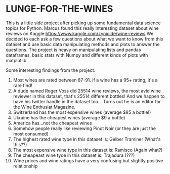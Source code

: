 # LUNGE-FOR-THE-WINES
This is a little side project after picking up some fundamental data science topics for Python. 
Marcus found this really interesting dataset about wine reviews on Kaggle:https://www.kaggle.com/zynicide/wine-reviews
We decided to each ask a few questions about what we want to know from this dataset and use basic data manipulating methods and plots to answer the questions. 
The project is heavy on manipulating lists and pandas dataframes, basic stats with Numpy and different kinds of plots with matplotlib.

Some interesting findings from the project:
1. Most wines are rated between 87-91. If a wine has a 95+ rating, it's a rare find!
2. A dude named Roger Voss did 25514 wine reviews, the most avid wine reviewer in this dataset, that's 25514 different bottles! And we happen to have his twitter handle in the dataset too... Turns out he is an editor for the Wine Enthusiat Magazine.
3. Switzerland has the most expensive wines (average $85 a bottle!) 
4. Ukraine has the cheapest wines (average $9 a bottle)
5. America has...not the cheapest wines
6. Somehow people really like reviewing Pinot Noir (or they are just the most consumed)
7. The highest rated wine type in this dataset is: Gelber Traminer (What's this??)
8. The most expensive wine type in this dataset is: Ramisco (Again what?)
9. The cheapeast wine tyoe in this dataset is: Trajadura (???)
10. Wine prices and wine ratings have a very confusing but slightly positive relationship
